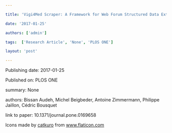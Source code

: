 ---
title: 'Vigi4Med Scraper: A Framework for Web Forum Structured Data Extraction and Semantic Representation'
date: '2017-01-25'
authors: ['admin']
tags:  ['Research Article', 'None', 'PLOS ONE']
layout: 'post'
---
Publishing date: 2017-01-25

Published on: PLOS ONE

summary: None

authors: Bissan Audeh, Michel Beigbeder, Antoine Zimmermann, Philippe Jaillon, Cédric Bousquet

link to paper: 10.1371/journal.pone.0169658

Icons made by <a href="https://www.flaticon.com/free-icon/bookshelves_3576884" title="catkuro">catkuro</a> from <a href="https://www.flaticon.com/" title="Flaticon"> www.flaticon.com</a>
